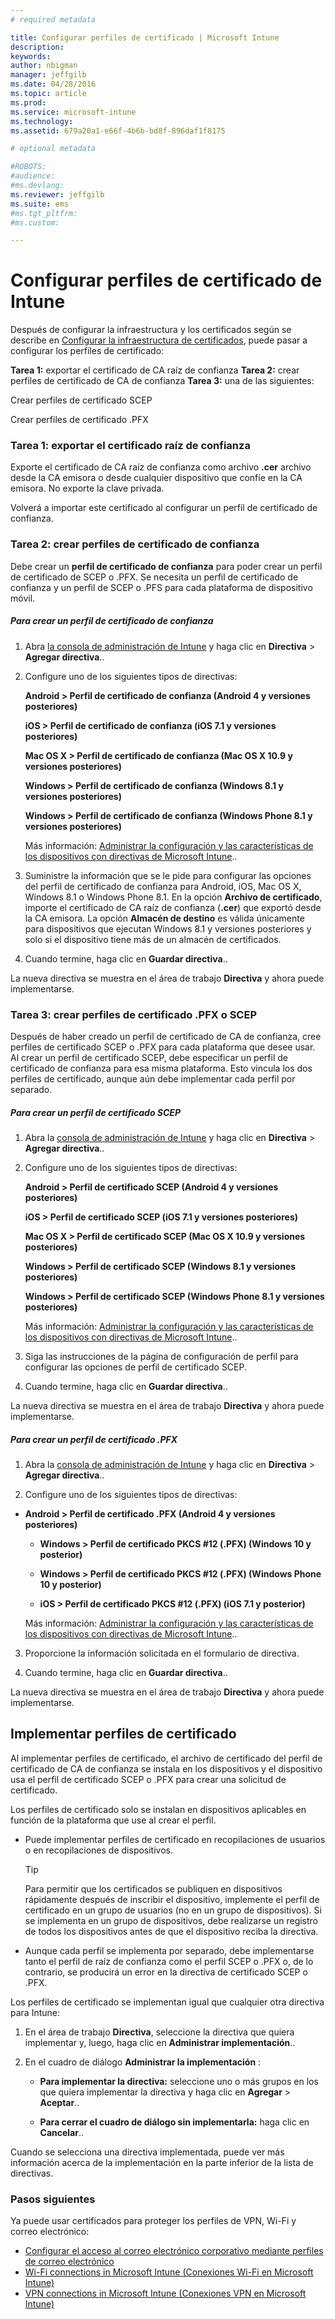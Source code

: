 ```yaml
---
# required metadata

title: Configurar perfiles de certificado | Microsoft Intune
description:
keywords:
author: nbigman
manager: jeffgilb
ms.date: 04/28/2016
ms.topic: article
ms.prod:
ms.service: microsoft-intune
ms.technology:
ms.assetid: 679a20a1-e66f-4b6b-bd8f-896daf1f8175

# optional metadata

#ROBOTS:
#audience:
#ms.devlang:
ms.reviewer: jeffgilb
ms.suite: ems
#ms.tgt_pltfrm:
#ms.custom:

---
```


# Configurar perfiles de certificado de Intune
Después de configurar la infraestructura y los certificados según se describe en [Configurar la infraestructura de certificados](configure-certificate-infrastructure.md), puede pasar a configurar los perfiles de certificado:

**Tarea 1:** exportar el certificado de CA raíz de confianza
**Tarea 2:** crear perfiles de certificado de CA de confianza
**Tarea 3:** una de las siguientes:

Crear perfiles de certificado SCEP

Crear perfiles de certificado .PFX

### Tarea 1: exportar el certificado raíz de confianza
Exporte el certificado de CA raíz de confianza como archivo **.cer** archivo desde la CA emisora o desde cualquier dispositivo que confíe en la CA emisora. No exporte la clave privada.

Volverá a importar este certificado al configurar un perfil de certificado de confianza.

### Tarea 2: crear perfiles de certificado de confianza
Debe crear un **perfil de certificado de confianza** para poder crear un perfil de certificado de SCEP o .PFX. Se necesita un perfil de certificado de confianza y un perfil de SCEP o .PFS para cada plataforma de dispositivo móvil.

##### Para crear un perfil de certificado de confianza

1.  Abra [la consola de administración de Intune](https://manage.microsoft.com) y haga clic en **Directiva** &gt; **Agregar directiva**..

2.  Configure uno de los siguientes tipos de directivas:

    **Android &gt; Perfil de certificado de confianza (Android 4 y versiones posteriores)**

    **iOS &gt; Perfil de certificado de confianza (iOS 7.1 y versiones posteriores)**

    **Mac OS X &gt; Perfil de certificado de confianza (Mac OS X 10.9 y versiones posteriores)**

    **Windows &gt; Perfil de certificado de confianza (Windows 8.1 y versiones posteriores)**

    **Windows &gt; Perfil de certificado de confianza (Windows Phone 8.1 y versiones posteriores)**

    Más información: [Administrar la configuración y las características de los dispositivos con directivas de Microsoft Intune](manage-settings-and-features-on-your-devices-with-microsoft-intune-policies.md)..

3.  Suministre la información que se le pide para configurar las opciones del perfil de certificado de confianza para Android, iOS, Mac OS X, Windows 8.1 o Windows Phone 8.1. En la opción **Archivo de certificado**, importe el certificado de CA raíz de confianza (**.cer**) que exportó desde la CA emisora. La opción **Almacén de destino** es válida únicamente para dispositivos que ejecutan Windows 8.1 y versiones posteriores y solo si el dispositivo tiene más de un almacén de certificados.


4.  Cuando termine, haga clic en **Guardar directiva**..

La nueva directiva se muestra en el área de trabajo **Directiva** y ahora puede implementarse.

### Tarea 3: crear perfiles de certificado .PFX o SCEP
Después de haber creado un perfil de certificado de CA de confianza, cree perfiles de certificado SCEP o .PFX para cada plataforma que desee usar. Al crear un perfil de certificado SCEP, debe especificar un perfil de certificado de confianza para esa misma plataforma. Esto vincula los dos perfiles de certificado, aunque aún debe implementar cada perfil por separado.

##### Para crear un perfil de certificado SCEP

1.  Abra la [consola de administración de Intune](https://manage.microsoft.com) y haga clic en **Directiva** &gt; **Agregar directiva**..

2.  Configure uno de los siguientes tipos de directivas:

    **Android &gt; Perfil de certificado SCEP (Android 4 y versiones posteriores)**

    **iOS &gt; Perfil de certificado SCEP (iOS 7.1 y versiones posteriores)**

    **Mac OS X &gt; Perfil de certificado SCEP (Mac OS X 10.9 y versiones posteriores)**

    **Windows &gt; Perfil de certificado SCEP (Windows 8.1 y versiones posteriores)**

    **Windows &gt; Perfil de certificado SCEP (Windows Phone 8.1 y versiones posteriores)**

    Más información: [Administrar la configuración y las características de los dispositivos con directivas de Microsoft Intune](manage-settings-and-features-on-your-devices-with-microsoft-intune-policies.md)..

3.  Siga las instrucciones de la página de configuración de perfil para configurar las opciones de perfil de certificado SCEP.

4.  Cuando termine, haga clic en **Guardar directiva**..

La nueva directiva se muestra en el área de trabajo **Directiva** y ahora puede implementarse.

##### Para crear un perfil de certificado .PFX

1.  Abra la [consola de administración de Intune](https://manage.microsoft.com) y haga clic en **Directiva** &gt; **Agregar directiva**..

2.  Configure uno de los siguientes tipos de directivas:



-   **Android &gt; Perfil de certificado .PFX (Android 4 y versiones posteriores)**

    -   **Windows &gt; Perfil de certificado PKCS #12 (.PFX) (Windows 10 y posterior)**

    -   **Windows &gt; Perfil de certificado PKCS #12 (.PFX) (Windows Phone 10 y posterior)**

    -    **iOS > Perfil de certificado PKCS #12 (.PFX) (iOS 7.1 y posterior)**    

    Más información: [Administrar la configuración y las características de los dispositivos con directivas de Microsoft Intune](manage-settings-and-features-on-your-devices-with-microsoft-intune-policies.md)..

3.  Proporcione la información solicitada en el formulario de directiva.

4.  Cuando termine, haga clic en **Guardar directiva**..

La nueva directiva se muestra en el área de trabajo **Directiva** y ahora puede implementarse.

## Implementar perfiles de certificado
Al implementar perfiles de certificado, el archivo de certificado del perfil de certificado de CA de confianza se instala en los dispositivos y el dispositivo usa el perfil de certificado SCEP o .PFX para crear una solicitud de certificado.

Los perfiles de certificado solo se instalan en dispositivos aplicables en función de la plataforma que use al crear el perfil.

-   Puede implementar perfiles de certificado en recopilaciones de usuarios o en recopilaciones de dispositivos.

    > [!TIP]
    > Para permitir que los certificados se publiquen en dispositivos rápidamente después de inscribir el dispositivo, implemente el perfil de certificado en un grupo de usuarios (no en un grupo de dispositivos). Si se implementa en un grupo de dispositivos, debe realizarse un registro de todos los dispositivos antes de que el dispositivo reciba la directiva.

-   Aunque cada perfil se implementa por separado, debe implementarse tanto el perfil de raíz de confianza como el perfil SCEP o .PFX o, de lo contrario, se producirá un error en la directiva de certificado SCEP o .PFX.

Los perfiles de certificado se implementan igual que cualquier otra directiva para Intune:

1.  En el área de trabajo **Directiva**, seleccione la directiva que quiera implementar y, luego, haga clic en **Administrar implementación**..

2.  En el cuadro de diálogo **Administrar la implementación** :

    -   **Para implementar la directiva:** seleccione uno o más grupos en los que quiera implementar la directiva y haga clic en **Agregar** &gt; **Aceptar**..

    -   **Para cerrar el cuadro de diálogo sin implementarla:** haga clic en **Cancelar**..

Cuando se selecciona una directiva implementada, puede ver más información acerca de la implementación en la parte inferior de la lista de directivas.
###  Pasos siguientes

Ya puede usar certificados para proteger los perfiles de VPN, Wi-Fi y correo electrónico:

-  [Configurar el acceso al correo electrónico corporativo mediante perfiles de correo electrónico](configure-access-to-corporate-email-using-email-profiles-with-Microsoft-Intune.md)
-  [Wi-Fi connections in Microsoft Intune (Conexiones Wi-Fi en Microsoft Intune)](wi-fi-connections-in-microsoft-intune.md)
-  [VPN connections in Microsoft Intune (Conexiones VPN en Microsoft Intune)](vpn-connections-in-microsoft-intune.md)


<!--HONumber=May16_HO1-->


